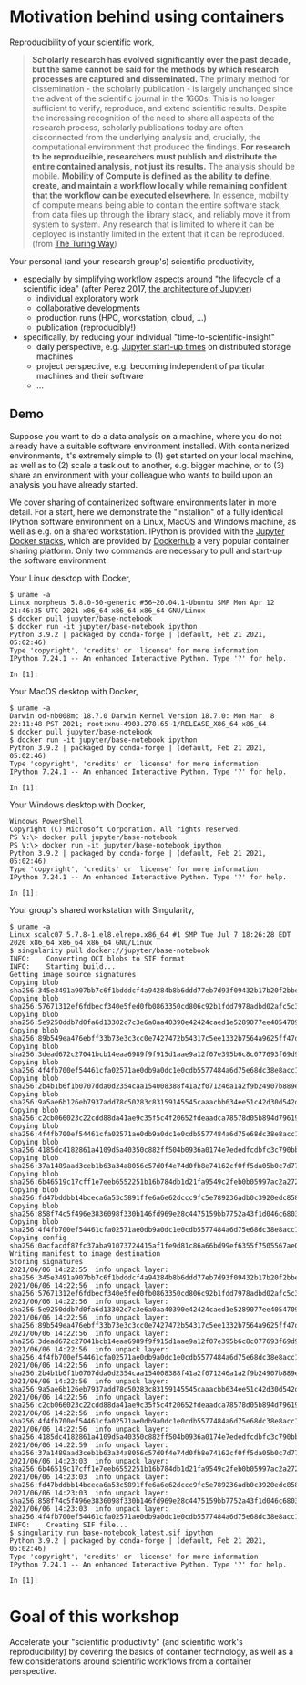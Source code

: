 # Motivation behind using containers

Reproducibility of your scientific work,

> **Scholarly research has evolved significantly over the past decade, but the same cannot be said for the methods by which research processes are captured and disseminated.** The primary method for dissemination - the scholarly publication - is largely unchanged since the advent of the scientific journal in the 1660s. This is no longer sufficient to verify, reproduce, and extend scientific results. Despite the increasing recognition of the need to share all aspects of the research process, scholarly publications today are often disconnected from the underlying analysis and, crucially, the computational environment that produced the findings. **For research to be reproducible, researchers must publish and distribute the entire contained analysis, not just its results.** The analysis should be mobile. **Mobility of Compute is defined as the ability to define, create, and maintain a workflow locally while remaining confident that the workflow can be executed elsewhere.** In essence, mobility of compute means being able to contain the entire software stack, from data files up through the library stack, and reliably move it from system to system. Any research that is limited to where it can be deployed is instantly limited in the extent that it can be reproduced. (from [The Turing Way](https://the-turing-way.netlify.app/reproducible-research/renv.html#science))

Your personal (and your research group's) scientific productivity,
* especially by simplifying workflow aspects around "the lifecycle of a scientific idea" (after Perez 2017, [the architecture of Jupyter](https://www.youtube.com/watch?v=dENc0gwzySc))
  * individual exploratory work
  * collaborative developments
  * production runs (HPC, workstation, cloud, ...)
  * publication (reproducibly!)
* specifically, by reducing your individual "time-to-scientific-insight"
  * daily perspective, e.g. [Jupyter start-up times](https://nbviewer.jupyter.org/github/ExaESM-WP4/Jupyter-HPC-performance/blob/fa725c1f3656f81c78254946f97a9c1764908e53/analysis.ipynb) on distributed storage machines
  * project perspective, e.g. becoming independent of particular machines and their software
  * ...

## Demo

Suppose you want to do a data analysis on a machine, where you do not already have a suitable software environment installed.
With containerized environments, it's extremely simple to (1) get started on your local machine, as well as to (2) scale a task out to another, e.g. bigger machine, or to (3) share an environment with your colleague who wants to build upon an analysis you have already started.

We cover sharing of containerized software environments later in more detail.
For a start, here we demonstrate the "installion" of a fully identical IPython software environment on a Linux, MacOS and Windows machine, as well as e.g. on a shared workstation. IPython is provided with the [Jupyter Docker stacks](https://jupyter-docker-stacks.readthedocs.io/en/latest/index.html), which are provided by [Dockerhub](https://hub.docker.com/r/jupyter/base-notebook) a very popular container sharing platform.
Only two commands are necessary to pull and start-up the software environment.

Your Linux desktop with Docker,

```
$ uname -a
Linux morpheus 5.8.0-50-generic #56~20.04.1-Ubuntu SMP Mon Apr 12 21:46:35 UTC 2021 x86_64 x86_64 x86_64 GNU/Linux
$ docker pull jupyter/base-notebook
$ docker run -it jupyter/base-notebook ipython
Python 3.9.2 | packaged by conda-forge | (default, Feb 21 2021, 05:02:46) 
Type 'copyright', 'credits' or 'license' for more information
IPython 7.24.1 -- An enhanced Interactive Python. Type '?' for help.

In [1]: 
```

Your MacOS desktop with Docker,

```
$ uname -a
Darwin od-nb008mc 18.7.0 Darwin Kernel Version 18.7.0: Mon Mar  8 22:11:48 PST 2021; root:xnu-4903.278.65~1/RELEASE_X86_64 x86_64
$ docker pull jupyter/base-notebook
$ docker run -it jupyter/base-notebook ipython
Python 3.9.2 | packaged by conda-forge | (default, Feb 21 2021, 05:02:46) 
Type 'copyright', 'credits' or 'license' for more information
IPython 7.24.1 -- An enhanced Interactive Python. Type '?' for help.

In [1]: 
```

Your Windows desktop with Docker,

```
Windows PowerShell
Copyright (C) Microsoft Corporation. All rights reserved.
PS V:\> docker pull jupyter/base-notebook
PS V:\> docker run -it jupyter/base-notebook ipython
Python 3.9.2 | packaged by conda-forge | (default, Feb 21 2021, 05:02:46) 
Type 'copyright', 'credits' or 'license' for more information
IPython 7.24.1 -- An enhanced Interactive Python. Type '?' for help.

In [1]: 
```

Your group's shared workstation with Singularity,

```
$ uname -a
Linux scalc07 5.7.8-1.el8.elrepo.x86_64 #1 SMP Tue Jul 7 18:26:28 EDT 2020 x86_64 x86_64 x86_64 GNU/Linux
$ singularity pull docker://jupyter/base-notebook
INFO:    Converting OCI blobs to SIF format
INFO:    Starting build...
Getting image source signatures
Copying blob sha256:345e3491a907bb7c6f1bdddcf4a94284b8b6ddd77eb7d93f09432b17b20f2bbe
Copying blob sha256:57671312ef6fdbecf340e5fed0fb0863350cd806c92b1fdd7978adbd02afc5c3
Copying blob sha256:5e9250ddb7d0fa6d13302c7c3e6a0aa40390e42424caed1e5289077ee4054709
Copying blob sha256:89b549ea476ebff33b73e3c3cc0e7427472b54317c5ee1332b7564a9625ff47d
Copying blob sha256:3dead672c27041bcb14eaa6989f9f915d1aae9a12f07e395b6c8c077693f69d9
Copying blob sha256:4f4fb700ef54461cfa02571ae0db9a0dc1e0cdb5577484a6d75e68dc38e8acc1
Copying blob sha256:2b4b1b6f1b0707dda0d2354caa154008388f41a2f071246a1a2f9b24907b889e
Copying blob sha256:9a5ae6b126eb7937add78c50283c83159145545caaacbb634ee51c42d30d542d
Copying blob sha256:c2cb066023c22cdd88da41ae9c35f5c4f20652fdeaadca78578d05b894d79619
Copying blob sha256:4f4fb700ef54461cfa02571ae0db9a0dc1e0cdb5577484a6d75e68dc38e8acc1
Copying blob sha256:4185dc4182861a4109d5a40350c882ff504b0936a0174e7ededfcdbfc3c790bb
Copying blob sha256:37a1489aad3ceb1b63a34a8056c57d0f4e74d0fb8e74162cf0ff5da05b0c7d77
Copying blob sha256:6b46519c17cff1e7eeb6552251b16b784db1d21fa9549c2feb0b05997ac2a272
Copying blob sha256:fd47bddbb14bceca6a53c5891ffe6a6e62dccc9fc5e789236adb0c3920edc858
Copying blob sha256:858f74c5f496e3836098f330b146fd969e28c4475159bb7752a43f1d046c6803
Copying blob sha256:4f4fb700ef54461cfa02571ae0db9a0dc1e0cdb5577484a6d75e68dc38e8acc1
Copying config sha256:0acfacdf87fc37aba91073724415af1fe9d81c86a66bd99ef6355f7505567ae0
Writing manifest to image destination
Storing signatures
2021/06/06 14:22:55  info unpack layer: sha256:345e3491a907bb7c6f1bdddcf4a94284b8b6ddd77eb7d93f09432b17b20f2bbe
2021/06/06 14:22:56  info unpack layer: sha256:57671312ef6fdbecf340e5fed0fb0863350cd806c92b1fdd7978adbd02afc5c3
2021/06/06 14:22:56  info unpack layer: sha256:5e9250ddb7d0fa6d13302c7c3e6a0aa40390e42424caed1e5289077ee4054709
2021/06/06 14:22:56  info unpack layer: sha256:89b549ea476ebff33b73e3c3cc0e7427472b54317c5ee1332b7564a9625ff47d
2021/06/06 14:22:56  info unpack layer: sha256:3dead672c27041bcb14eaa6989f9f915d1aae9a12f07e395b6c8c077693f69d9
2021/06/06 14:22:56  info unpack layer: sha256:4f4fb700ef54461cfa02571ae0db9a0dc1e0cdb5577484a6d75e68dc38e8acc1
2021/06/06 14:22:56  info unpack layer: sha256:2b4b1b6f1b0707dda0d2354caa154008388f41a2f071246a1a2f9b24907b889e
2021/06/06 14:22:56  info unpack layer: sha256:9a5ae6b126eb7937add78c50283c83159145545caaacbb634ee51c42d30d542d
2021/06/06 14:22:56  info unpack layer: sha256:c2cb066023c22cdd88da41ae9c35f5c4f20652fdeaadca78578d05b894d79619
2021/06/06 14:22:56  info unpack layer: sha256:4f4fb700ef54461cfa02571ae0db9a0dc1e0cdb5577484a6d75e68dc38e8acc1
2021/06/06 14:22:56  info unpack layer: sha256:4185dc4182861a4109d5a40350c882ff504b0936a0174e7ededfcdbfc3c790bb
2021/06/06 14:22:59  info unpack layer: sha256:37a1489aad3ceb1b63a34a8056c57d0f4e74d0fb8e74162cf0ff5da05b0c7d77
2021/06/06 14:23:03  info unpack layer: sha256:6b46519c17cff1e7eeb6552251b16b784db1d21fa9549c2feb0b05997ac2a272
2021/06/06 14:23:03  info unpack layer: sha256:fd47bddbb14bceca6a53c5891ffe6a6e62dccc9fc5e789236adb0c3920edc858
2021/06/06 14:23:03  info unpack layer: sha256:858f74c5f496e3836098f330b146fd969e28c4475159bb7752a43f1d046c6803
2021/06/06 14:23:03  info unpack layer: sha256:4f4fb700ef54461cfa02571ae0db9a0dc1e0cdb5577484a6d75e68dc38e8acc1
INFO:    Creating SIF file...
$ singularity run base-notebook_latest.sif ipython
Python 3.9.2 | packaged by conda-forge | (default, Feb 21 2021, 05:02:46) 
Type 'copyright', 'credits' or 'license' for more information
IPython 7.24.1 -- An enhanced Interactive Python. Type '?' for help.

In [1]: 
```

# Goal of this workshop

Accelerate your "scientific productivity" (and scientific work's reproducibility) by covering the basics of container technology, as well as a few considerations around scientific workflows from a container perspective.
